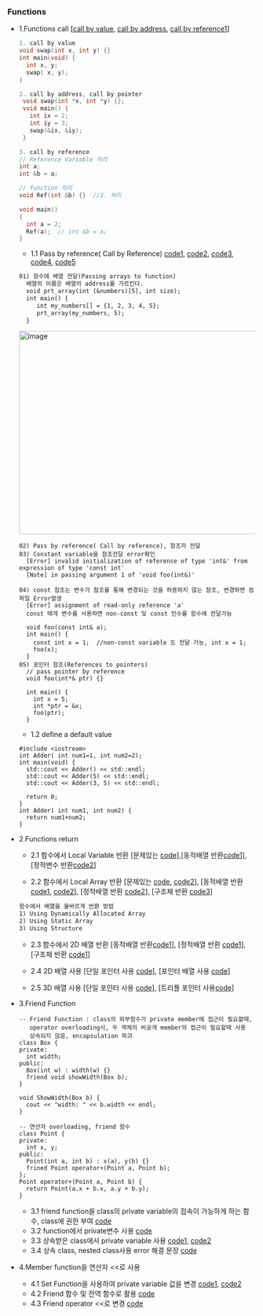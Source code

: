 ### Functions
* 1.Functions call [[call by value](https://github.com/csbyun-data/CPP-Pro/blob/main/chap01/Function/Call_by_value1.cpp), [call by address](https://github.com/csbyun-data/CPP-Pro/blob/main/chap01/Function/Call_by_address1.cpp), [call by reference1](https://github.com/csbyun-data/CPP-Pro/blob/main/chap01/Function/Call_by_reference1.cpp)]
  ```cpp
  1. call by value
  void swap(int x, int y) {}
  int main(void) {
    int x, y;
    swap( x, y);
  }
  ```
  ```cpp
  2. call by address, call by pointer
   void swap(int *x, int *y) {};
   void main() {
     int ix = 2;
     int iy = 3;
     swap(&ix, &iy);
   }
  ```
  ```cpp
  3. call by reference
  // Reference Variable 처리
  int a;
  int &b = a;

  // function 처리
  void Ref(int &b) {}  //2. 처리

  void main()
  {
    int a = 2;
    Ref(a);  // int &b = a;
  }

  ```
  * 1.1 Pass by reference( Call by Reference) [code1](https://github.com/csbyun-data/CPP-Pro/blob/main/chap01/Function/Passing_Array.cpp), [code2](https://github.com/csbyun-data/CPP-Pro/blob/main/chap01/Function/Pass_by_Reference.cpp), [code3](https://github.com/csbyun-data/CPP-Pro/blob/main/chap01/Function/Constant_Variable.cpp), [code4](https://github.com/csbyun-data/CPP-Pro/blob/main/chap01/Function/Pass_by_const_reference.cpp), [code5](https://github.com/csbyun-data/CPP-Pro/blob/main/chap01/Function/References_to_pointers.cpp)
  ```txt
  01) 함수에 배열 전달(Passing arrays to function)
    배열의 이름은 배열의 address를 가르킨다.
    void prt_array(int (&numbers)[5], int size);
    int main() {
       int my_numbers[] = {1, 2, 3, 4, 5};
       prt_array(my_numbers, 5);
    }
  ```
  <img width="645" height="414" alt="image" src="https://github.com/user-attachments/assets/ad484766-9c17-43d3-b439-dc560d55c687" />

  ```
  02) Pass by reference( Call by reference), 참조자 전달
  03) Constant variable을 참조전달 error확인
    [Error] invalid initialization of reference of type 'int&' from expression of type 'const int'
    [Note] in passing argument 1 of 'void foo(int&)'
  
  04) const 참조는 변수가 참조를 통해 변경되는 것을 허용하지 않는 참조, 변경하면 컴파일 Error발생
    [Error] assignment of read-only reference 'a'
    const 매개 변수를 사용하면 non-const 및 const 인수를 함수에 전달가능
  
    void foo(const int& a);
    int main() {
      const int x = 1;  //non-const variable 도 전달 가능, int x = 1;
      foo(x);
    }
  05) 포인터 참조(References to pointers)
    // pass pointer by reference
    void foo(int*& ptr) {}
    
    int main() {
      int x = 5;
      int *ptr = &x;
      foo(ptr);
    }
  ```
  * 1.2 define a default value
  ```
  #include <iostream>
  int Adder( int num1=1, int num2=2);
  int main(void) {
    std::cout << Adder() << std::endl;
    std::cout << Adder(5) << std::endl;
    std::cout << Adder(3, 5) << std::endl;

    return 0;
  }
  int Adder( int num1, int num2) {
    return num1+num2;
  }
  ```
* 2.Functions return
  * 2.1 함수에서 Local Variable 반환 [문제있는 [code](https://github.com/csbyun-data/CPP-Pro/blob/main/chap01/Function/Return_Local_Variable1.cppp)],[동적배열 반환[code1](https://github.com/csbyun-data/CPP-Pro/blob/main/chap01/Function/Return_Dynamic_Array2.cpp)], [정적변수 반환[code2](https://github.com/csbyun-data/CPP-Pro/blob/main/chap01/Function/Return_Static_Variable1.cpp)]
  
  * 2.2 함수에서 Local Array 반환 [문제있는 [code](https://github.com/csbyun-data/CPP-Pro/blob/main/chap01/Function/Return_Local_Array1.cpp), [code2](https://github.com/csbyun-data/CPP-Pro/blob/main/chap01/Function/Return_Local_Pointer1.cpp)], [동적배열 반환[code1](https://github.com/csbyun-data/CPP-Pro/blob/main/chap01/Function/Return_Dynamic_Array1.cpp), [code2](https://github.com/csbyun-data/CPP-Pro/blob/main/chap01/Function/Return_Dynamic_Array3.cpp)], [정적배열 반환 [code2](https://github.com/csbyun-data/CPP-Pro/blob/main/chap01/Function/Return_Static_Array1.cpp)], [구조체 반환 [code3](https://github.com/csbyun-data/CPP-Pro/blob/main/chap01/Function/Return_Struct_Array1.cpp)]
  ```txt
  함수에서 배열을 올바르게 반환 방법
  1) Using Dynamically Allocated Array
  2) Using Static Array
  3) Using Structure
  ```
  * 2.3 함수에서 2D 배열 반환 [동적배열 반환[code1](https://github.com/csbyun-data/CPP-Pro/blob/main/chap01/Function/Return_Dynamic_2D_Array1.cpp)], [정적배열 반환 [code1](https://github.com/csbyun-data/CPP-Pro/blob/main/chap01/Function/Return_Static_2D_Array1.cpp)], [구조체 반환 [code1](https://github.com/csbyun-data/CPP-Pro/blob/main/chap01/Function/Return_Struct_2D_Array1.cpp)]
  
  * 2.4 2D 배열 사용 [단일 포인터 사용 [code](https://github.com/csbyun-data/CPP-Pro/blob/main/chap01/Function/Single_Pointer_2D.cpp)], [포인터 배열 사용 [code](https://github.com/csbyun-data/CPP-Pro/blob/main/chap01/Function/Array_Pointer_2D.cpp)]
  * 2.5 3D 배열 사용 [단일 포인터 사용 [code](https://github.com/csbyun-data/CPP-Pro/blob/main/chap01/Function/Single_Pointer_3D.cpp)], [트리플 포인터 사용[code](https://github.com/csbyun-data/CPP-Pro/blob/main/chap01/Function/Triple_Pointer_3D.cpp)]

* 3.Friend Function
  ```
  -- Friend Function : class의 외부함수가 private member에 접근이 필요할때,
     operator overloading시, 두 객체의 비공개 member의 접근이 필요할때 사용
     상속되지 않음, encapsulation 파괴
  class Box {
  private:
    int width;
  public:
    Box(int w) : width(w) {}
    friend void showWidth(Box b);
  }
  
  void ShowWidth(Box b) {
    cout << "width: " << b.width << endl;
  }
  
  -- 연산자 overloading, friend 함수
  class Point {
  private:
    int x, y;
  public:
    Point(int a, int b) : x(a), y(b) {}
    frined Point operator+(Point a, Point b);
  };
  Point operator+(Point a, Point b) {
    return Point(a.x + b.x, a.y + b.y);
  }  
  ```
  * 3.1 friend function을 class의 private variable의 접속이 가능하게 하는 함수, class에 권한 부여 [code](https://github.com/csbyun-data/CPP-Pro/blob/main/chap01/Function/Friend_Function1.cpp)
  * 3.2 function에서 private변수 사용 [code](https://github.com/csbyun-data/CPP-Pro/blob/main/chap01/Function/Friend_Function2.cpp)
  * 3.3 상속받은 class에서 private variable 사용  [code1](https://github.com/csbyun-data/CPP-Pro/blob/main/chap01/Function/Friend_Function3_1.cpp), [code2](https://github.com/csbyun-data/CPP-Pro/blob/main/chap01/Function/Friend_Function3_2.cpp)
  * 3.4 상속 class, nested class사용 error 해결 문장 [code](https://github.com/csbyun-data/CPP-Pro/blob/main/chap01/Function/Friend_Function4.cpp)

* 4.Member function을 연산자 <<로 사용
  * 4.1 Set Function을 사용하여 private variable 값을 변경 [code1](https://github.com/csbyun-data/CPP-Pro/blob/main/chap01/Function/Member_Function1.cpp), [code2](https://github.com/csbyun-data/CPP-Pro/blob/main/chap01/Function/Member_Function2.cpp)
  * 4.2 Friend 함수 및 전역 함수로 활용 [code](https://github.com/csbyun-data/CPP-Pro/blob/main/chap01/Function/Member_Function3.cpp)
  * 4.3 Friend operator <<로 변경 [code](https://github.com/csbyun-data/CPP-Pro/blob/main/chap01/Function/Member_Function4.cpp)       

